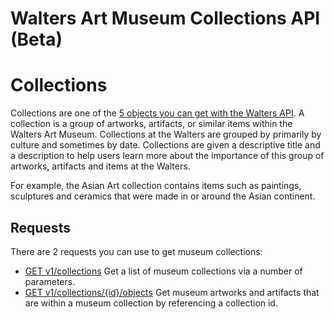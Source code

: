 Walters Art Museum Collections API (Beta)
================================================================================


# Collections

Collections are one of the [5 objects you can get with the Walters API](https://github.com/WaltersArtMuseum/walters-api#overview). A collection is a group of artworks, artifacts, or similar items within the Walters Art Museum. Collections at the Walters are grouped by primarily by culture and sometimes by date. Collections are given a descriptive title and a description to help users learn more about the importance of this group of artworks, artifacts and items at the Walters. 

For example, the Asian Art collection contains items such as paintings, sculptures and ceramics that were made in or around the Asian continent. 

## Requests

There are 2 requests you can use to get museum collections:
- [GET v1/collections](collections-get.md) Get a list of museum collections via a number of parameters.
- [GET v1/collections/{id}/objects](collections-objects.md) Get museum artworks and artifacts that are within a museum collection by referencing a collection id.
